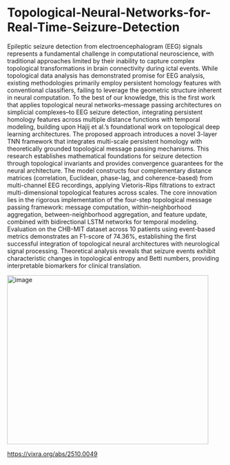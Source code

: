 # Topological-Neural-Networks-for-Real-Time-Seizure-Detection
Epileptic seizure detection from electroencephalogram (EEG) signals represents a fundamental challenge in computational neuroscience, with traditional approaches limited by their inability to capture complex topological transformations in brain connectivity during ictal events. While topological data analysis has demonstrated promise for EEG analysis, existing methodologies primarily employ persistent homology features with conventional classifiers, failing to leverage the geometric structure inherent in neural computation. To the best of our knowledge, this is the first work that applies topological neural networks–message passing architectures on simplicial complexes–to EEG seizure detection, integrating persistent homology features across multiple distance functions with temporal modeling, building upon Hajij et al.’s foundational work on topological deep learning architectures. The proposed approach introduces a novel 3-layer TNN framework that integrates multi-scale persistent homology with theoretically grounded topological message passing mechanisms. This research establishes mathematical foundations for seizure detection through topological invariants and provides convergence guarantees for the neural architecture. The model constructs four complementary distance matrices (correlation, Euclidean, phase-lag, and coherence-based) from multi-channel EEG recordings, applying Vietoris-Rips filtrations to extract multi-dimensional topological features across scales. The core innovation lies in the rigorous implementation of the four-step topological message passing framework: message computation, within-neighborhood aggregation, between-neighborhood aggregation, and feature update, combined with bidirectional LSTM networks for temporal modeling. Evaluation on the CHB-MIT dataset across 10 patients using event-based metrics demonstrates an F1-score of 74.36%, establishing the first successful integration of topological neural architectures with neurological signal processing. Theoretical analysis reveals that seizure events exhibit characteristic changes in topological entropy and Betti numbers, providing interpretable biomarkers for clinical translation.

<img width="467" height="393" alt="image" src="https://github.com/user-attachments/assets/39a3add3-a663-4157-8f31-7008240a97ca" />


https://vixra.org/abs/2510.0049
